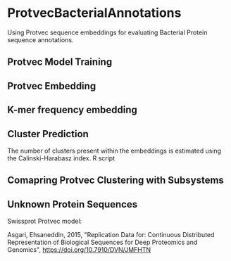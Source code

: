 # ProtvecBacterialAnnotations

Using Protvec sequence embeddings for evaluating Bacterial Protein sequence annotations. 


## Protvec Model Training 


## Protvec Embedding 

## K-mer frequency embedding 

## Cluster Prediction 
The number of clusters present within the embeddings is estimated using the Calinski-Harabasz index. R script 

## Comapring Protvec Clustering with Subsystems 

## Unknown Protein Sequences 


Swissprot Protvec model:

Asgari, Ehsaneddin, 2015, "Replication Data for: Continuous Distributed Representation of Biological Sequences for Deep Proteomics and Genomics", https://doi.org/10.7910/DVN/JMFHTN
